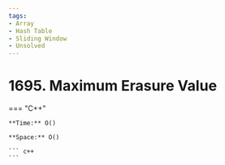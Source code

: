 ```yaml
---
tags:
- Array
- Hash Table
- Sliding Window
- Unsolved
---
```



# 1695. Maximum Erasure Value

=== "C++"

    **Time:** O()

    **Space:** O()

    ``` c++
    ```